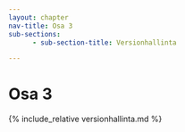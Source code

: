 ```yaml
---
layout: chapter
nav-title: Osa 3
sub-sections:
      - sub-section-title: Versionhallinta

---
```

# Osa 3

{% include_relative versionhallinta.md %}